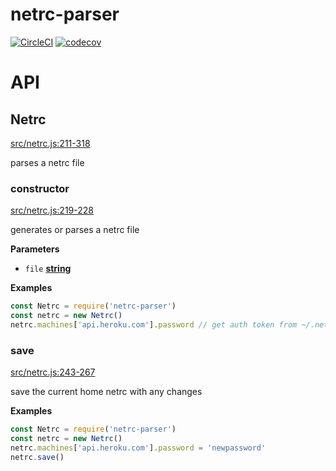# netrc-parser

[![CircleCI](https://circleci.com/gh/dickeyxxx/node-netrc-parser.svg?style=svg)](https://circleci.com/gh/dickeyxxx/node-netrc-parser)
[![codecov](https://codecov.io/gh/dickeyxxx/node-netrc-parser/branch/master/graph/badge.svg)](https://codecov.io/gh/dickeyxxx/node-netrc-parser)

# API

<!-- Generated by documentation.js. Update this documentation by updating the source code. -->

## Netrc

[src/netrc.js:211-318](https://github.com/jdxcode/node-netrc-parser/blob/aa2bbe022741d24bcd5e5b7fbb7315d50ce942ea/src/netrc.js#L211-L318 "Source code on GitHub")

parses a netrc file

### constructor

[src/netrc.js:219-228](https://github.com/jdxcode/node-netrc-parser/blob/aa2bbe022741d24bcd5e5b7fbb7315d50ce942ea/src/netrc.js#L219-L228 "Source code on GitHub")

generates or parses a netrc file

**Parameters**

-   `file` **[string](https://developer.mozilla.org/en-US/docs/Web/JavaScript/Reference/Global_Objects/String)** 

**Examples**

```javascript
const Netrc = require('netrc-parser')
const netrc = new Netrc()
netrc.machines['api.heroku.com'].password // get auth token from ~/.netrc
```

### save

[src/netrc.js:243-267](https://github.com/jdxcode/node-netrc-parser/blob/aa2bbe022741d24bcd5e5b7fbb7315d50ce942ea/src/netrc.js#L243-L267 "Source code on GitHub")

save the current home netrc with any changes

**Examples**

```javascript
const Netrc = require('netrc-parser')
const netrc = new Netrc()
netrc.machines['api.heroku.com'].password = 'newpassword'
netrc.save()
```
